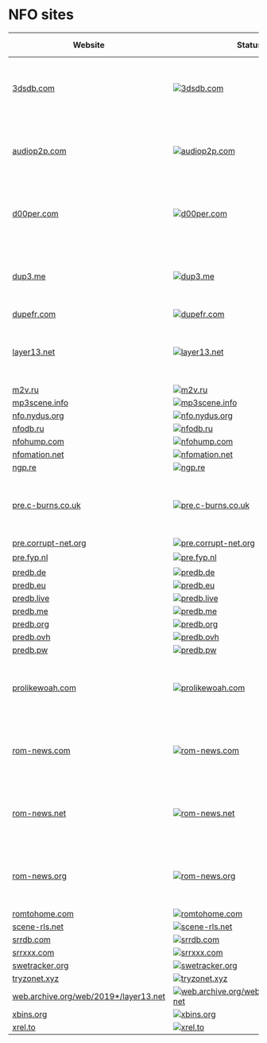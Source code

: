 # NFO sites

|Website|Status|Remark|Main language|
|-|-|-|-|
|[3dsdb.com](https://3dsdb.com/)|[![3dsdb.com](https://img.shields.io/website?down_color=red&down_message=offline&up_color=green&up_message=online&url=https%3A%2F%2F3dsdb.com)](https://3dsdb.com/)|⚠️ Seems to be offline. Reasons are unknown.|❓|
|[audiop2p.com](https://audiop2p.com/)|[![audiop2p.com](https://img.shields.io/website?down_color=red&down_message=offline&up_color=green&up_message=online&url=https%3A%2F%2Faudiop2p.com)](https://audiop2p.com/)|⚠️ Seems to be offline. Reasons are unknown.|❓|
|[d00per.com](https://d00per.com/)|[![d00per.com](https://img.shields.io/website?down_color=red&down_message=offline&up_color=green&up_message=online&url=https%3A%2F%2Fd00per.com)](https://d00per.com/)|⚠️ Seems to be offline. Reasons are unknown.|❓|
|[dup3.me](https://dup3.me/)|[![dup3.me](https://img.shields.io/website?down_color=red&down_message=offline&up_color=green&up_message=online&url=https%3A%2F%2Fdup3.me)](https://dup3.me/)|⚠️ Seems to be offline. Reasons are unknown.|❓|
|[dupefr.com](https://dupefr.com/)|[![dupefr.com](https://img.shields.io/website?down_color=red&down_message=offline&up_color=green&up_message=online&url=https%3A%2F%2Fdupefr.com)](https://dupefr.com/)|-|🇫🇷|
|[layer13.net](https://layer13.net/)|[![layer13.net](https://img.shields.io/website?down_color=red&down_message=offline&up_color=green&up_message=online&url=https%3A%2F%2Flayer13.net)](https://layer13.net/)|⚠️ Seems to be offline. Reasons are unknown.|❓|
|[m2v.ru](https://m2v.ru/)|[![m2v.ru](https://img.shields.io/website?down_color=red&down_message=offline&up_color=green&up_message=online&url=https%3A%2F%2Fm2v.ru)](https://m2v.ru/)|-|🇬🇧|
|[mp3scene.info](https://mp3scene.info/)|[![mp3scene.info](https://img.shields.io/website?down_color=red&down_message=offline&up_color=green&up_message=online&url=https%3A%2F%2Fmp3scene.info)](https://mp3scene.info/)|-|🇬🇧|
|[nfo.nydus.org](https://nfo.nydus.org/)|[![nfo.nydus.org](https://img.shields.io/website?down_color=red&down_message=offline&up_color=green&up_message=online&url=https%3A%2F%2Fnfo.nydus.org)](https://nfo.nydus.org/)|-|🇩🇪|
|[nfodb.ru](https://nfodb.ru/)|[![nfodb.ru](https://img.shields.io/website?down_color=red&down_message=offline&up_color=green&up_message=online&url=https%3A%2F%2Fnfodb.ru)](https://nfodb.ru/)|-|🇬🇧|
|[nfohump.com](https://nfohump.com/)|[![nfohump.com](https://img.shields.io/website?down_color=red&down_message=offline&up_color=green&up_message=online&url=https%3A%2F%2Fnfohump.com)](https://nfohump.com/)|-|🇬🇧|
|[nfomation.net](https://nfomation.net/)|[![nfomation.net](https://img.shields.io/website?down_color=red&down_message=offline&up_color=green&up_message=online&url=https%3A%2F%2Fnfomation.net)](https://nfomation.net/)|-|🇬🇧|
|[ngp.re](https://ngp.re/)|[![ngp.re](https://img.shields.io/website?down_color=red&down_message=offline&up_color=green&up_message=online&url=https%3A%2F%2Fngp.re)](https://ngp.re/)|-|🇩🇪|
|[pre.c-burns.co.uk](https://pre.c-burns.co.uk/)|[![pre.c-burns.co.uk](https://img.shields.io/website?down_color=red&down_message=offline&up_color=green&up_message=online&url=https%3A%2F%2Fpre.c-burns.co.uk)](https://pre.c-burns.co.uk/)|⚠️ Seems to be offline. Reasons are unknown.|❓|
|[pre.corrupt-net.org](https://pre.corrupt-net.org/)|[![pre.corrupt-net.org](https://img.shields.io/website?down_color=red&down_message=offline&up_color=green&up_message=online&url=https%3A%2F%2Fpre.corrupt-net.org)](https://pre.corrupt-net.org/)|-|🇬🇧|
|[pre.fyp.nl](https://pre.fyp.nl/)|[![pre.fyp.nl](https://img.shields.io/website?down_color=red&down_message=offline&up_color=green&up_message=online&url=https%3A%2F%2Fpre.fyp.nl)](https://pre.fyp.nl/)|-|❓|
|[predb.de](https://predb.de/)|[![predb.de](https://img.shields.io/website?down_color=red&down_message=offline&up_color=green&up_message=online&url=https%3A%2F%2Fpredb.de)](https://predb.de/)|-|🇩🇪|
|[predb.eu](https://predb.eu/)|[![predb.eu](https://img.shields.io/website?down_color=red&down_message=offline&up_color=green&up_message=online&url=https%3A%2F%2Fpredb.eu)](https://predb.eu/)|-|🇬🇧|
|[predb.live](https://predb.live/)|[![predb.live](https://img.shields.io/website?down_color=red&down_message=offline&up_color=green&up_message=online&url=https%3A%2F%2Fpredb.live)](https://predb.live/)|-|🇬🇧|
|[predb.me](https://predb.me/)|[![predb.me](https://img.shields.io/website?down_color=red&down_message=offline&up_color=green&up_message=online&url=https%3A%2F%2Fpredb.me)](https://predb.me/)|-|🇬🇧|
|[predb.org](https://predb.org/)|[![predb.org](https://img.shields.io/website?down_color=red&down_message=offline&up_color=green&up_message=online&url=https%3A%2F%2Fpredb.org)](https://predb.org/)|-|🇬🇧|
|[predb.ovh](https://predb.ovh/)|[![predb.ovh](https://img.shields.io/website?down_color=red&down_message=offline&up_color=green&up_message=online&url=https%3A%2F%2Fpredb.ovh)](https://predb.ovh/)|-|🇬🇧|
|[predb.pw](https://predb.pw/)|[![predb.pw](https://img.shields.io/website?down_color=red&down_message=offline&up_color=green&up_message=online&url=https%3A%2F%2Fpredb.pw)](https://predb.pw/)|-|🇬🇧|
|[prolikewoah.com](https://prolikewoah.com/)|[![prolikewoah.com](https://img.shields.io/website?down_color=red&down_message=offline&up_color=green&up_message=online&url=https%3A%2F%2Fprolikewoah.com)](https://prolikewoah.com/)|⚠️ Seems to be offline. Reasons are unknown.|❓|
|[rom-news.com](https://rom-news.com/)|[![rom-news.com](https://img.shields.io/website?down_color=red&down_message=offline&up_color=green&up_message=online&url=https%3A%2F%2From-news.com)](https://rom-news.com/)|⚠️ Seems to be offline. Reasons are unknown.|❓|
|[rom-news.net](https://rom-news.net/)|[![rom-news.net](https://img.shields.io/website?down_color=red&down_message=offline&up_color=green&up_message=online&url=https%3A%2F%2From-news.net)](https://rom-news.net/)|⚠️ Seems to be offline. Reasons are unknown.|❓|
|[rom-news.org](https://rom-news.org/)|[![rom-news.org](https://img.shields.io/website?down_color=red&down_message=offline&up_color=green&up_message=online&url=https%3A%2F%2From-news.org)](https://rom-news.org/)|⚠️ Seems to be offline. Reasons are unknown.|❓|
|[romtohome.com](https://romtohome.com/)|[![romtohome.com](https://img.shields.io/website?down_color=red&down_message=offline&up_color=green&up_message=online&url=https%3A%2F%2Fromtohome.com)](https://romtohome.com/)|-|🇬🇧|
|[scene-rls.net](https://scene-rls.net/)|[![scene-rls.net](https://img.shields.io/website?down_color=red&down_message=offline&up_color=green&up_message=online&url=https%3A%2F%2Fscene-rls.net)](https://scene-rls.net/)|-|🇬🇧|
|[srrdb.com](https://srrdb.com/)|[![srrdb.com](https://img.shields.io/website?down_color=red&down_message=offline&up_color=green&up_message=online&url=https%3A%2F%2Fsrrdb.com)](https://srrdb.com/)|-|🇬🇧|
|[srrxxx.com](https://srrxxx.com/)|[![srrxxx.com](https://img.shields.io/website?down_color=red&down_message=offline&up_color=green&up_message=online&url=https%3A%2F%2Fsrrxxx.com)](https://srrxxx.com/)|-|🇬🇧|
|[swetracker.org](https://swetracker.org/)|[![swetracker.org](https://img.shields.io/website?down_color=red&down_message=offline&up_color=green&up_message=online&url=https%3A%2F%2Fswetracker.org)](https://swetracker.org/)|-|🇬🇧|
|[tryzonet.xyz](https://tryzonet.xyz/)|[![tryzonet.xyz](https://img.shields.io/website?down_color=red&down_message=offline&up_color=green&up_message=online&url=https%3A%2F%2Ftryzonet.xyz)](https://tryzonet.xyz/)|-|🇫🇷|
|[web.archive.org/web/2019*/layer13.net](https://web.archive.org/web/2019*/layer13.net/)|[![web.archive.org/web/2019*/layer13.net](https://img.shields.io/website?down_color=red&down_message=offline&up_color=green&up_message=online&url=https%3A%2F%2Fweb.archive.org/web/2019*/layer13.net)](https://web.archive.org/web/2019*/layer13.net/)|-|❓|
|[xbins.org](https://xbins.org/)|[![xbins.org](https://img.shields.io/website?down_color=red&down_message=offline&up_color=green&up_message=online&url=https%3A%2F%2Fxbins.org)](https://xbins.org/)|-|🇬🇧|
|[xrel.to](https://xrel.to/)|[![xrel.to](https://img.shields.io/website?down_color=red&down_message=offline&up_color=green&up_message=online&url=https%3A%2F%2Fxrel.to)](https://xrel.to/)|-|🇩🇪|

